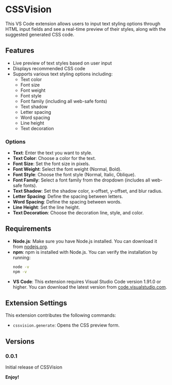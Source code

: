 # CSSVision

This VS Code extension allows users to input text styling options through HTML input fields and see a real-time preview of their styles, along with the suggested generated CSS code.

## Features

- Live preview of text styles based on user input
- Displays recommended CSS code
- Supports various text styling options including:
  - Text color
  - Font size
  - Font weight
  - Font style
  - Font family (including all web-safe fonts)
  - Text shadow
  - Letter spacing
  - Word spacing
  - Line height
  - Text decoration

### Options

- **Text**: Enter the text you want to style.
- **Text Color**: Choose a color for the text.
- **Font Size**: Set the font size in pixels.
- **Font Weight**: Select the font weight (Normal, Bold).
- **Font Style**: Choose the font style (Normal, Italic, Oblique).
- **Font Family**: Select a font family from the dropdown (includes all web-safe fonts).
- **Text Shadow**: Set the shadow color, x-offset, y-offset, and blur radius.
- **Letter Spacing**: Define the spacing between letters.
- **Word Spacing**: Define the spacing between words.
- **Line Height**: Set the line height.
- **Text Decoration**: Choose the decoration line, style, and color.

## Requirements

- **Node.js**: Make sure you have Node.js installed. You can download it from [nodejs.org](https://nodejs.org/).
- **npm**: npm is installed with Node.js. You can verify the installation by running:
    ```bash
    node -v
    npm -v
    ```
- **VS Code**: This extension requires Visual Studio Code version 1.91.0 or higher. You can download the latest version from [code.visualstudio.com](https://code.visualstudio.com/).

## Extension Settings

This extension contributes the following commands:

* `cssvision.generate`: Opens the CSS preview form.

## Versions

### 0.0.1

Initial release of CSSVision

**Enjoy!**
